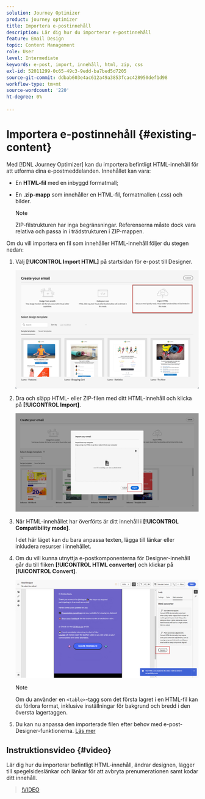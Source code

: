 ```yaml
---
solution: Journey Optimizer
product: journey optimizer
title: Importera e-postinnehåll
description: Lär dig hur du importerar e-postinnehåll
feature: Email Design
topic: Content Management
role: User
level: Intermediate
keywords: e-post, import, innehåll, html, zip, css
exl-id: 52011299-0c65-49c3-9edd-ba7bed5d7205
source-git-commit: ddbab603e4ac612a49a3853fcac428950def1d98
workflow-type: tm+mt
source-wordcount: '220'
ht-degree: 0%

---
```


# Importera e-postinnehåll {#existing-content}

Med [!DNL Journey Optimizer] kan du importera befintligt HTML-innehåll för att utforma dina e-postmeddelanden. Innehållet kan vara:

* En **HTML-fil** med en inbyggd formatmall;
* En **.zip-mapp** som innehåller en HTML-fil, formatmallen (.css) och bilder.

  >[!NOTE]
  >
  >ZIP-filstrukturen har inga begränsningar. Referenserna måste dock vara relativa och passa in i trädstrukturen i ZIP-mappen.

<!--DOCAC-13676
>[!TIP]
>
>If you have image designs (JPEG or PNG) instead of HTML files, you can use the [Template Accelerator](image-to-html.md) to automatically convert them into editable HTML email templates using AI.-->

Om du vill importera en fil som innehåller HTML-innehåll följer du stegen nedan:

1. Välj **[!UICONTROL Import HTML]** på startsidan för e-post till Designer.

   ![](assets/import-html_2.png)

1. Dra och släpp HTML- eller ZIP-filen med ditt HTML-innehåll och klicka på **[!UICONTROL Import]**.

   ![](assets/html-imported_2.png)

1. När HTML-innehållet har överförts är ditt innehåll i **[!UICONTROL Compatibility mode]**.

   I det här läget kan du bara anpassa texten, lägga till länkar eller inkludera resurser i innehållet.

1. Om du vill kunna utnyttja e-postkomponenterna för Designer-innehåll går du till fliken **[!UICONTROL HTML converter]** och klickar på **[!UICONTROL Convert]**.

   ![](assets/html-imported.png)

   >[!NOTE]
   >
   > Om du använder en `<table>`-tagg som det första lagret i en HTML-fil kan du förlora format, inklusive inställningar för bakgrund och bredd i den översta lagertaggen.

1. Du kan nu anpassa den importerade filen efter behov med e-post-Designer-funktionerna. [Läs mer](content-from-scratch.md)

## Instruktionsvideo {#video}

Lär dig hur du importerar befintligt HTML-innehåll, ändrar designen, lägger till spegelsideslänkar och länkar för att avbryta prenumerationen samt kodar ditt innehåll.

>[!VIDEO](https://video.tv.adobe.com/v/334102?quality=12)
